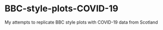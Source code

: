 # BBC-style-plots-COVID-19
My attempts to replicate BBC style plots with COVID-19 data from Scotland
